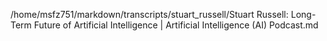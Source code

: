 /home/msfz751/markdown/transcripts/stuart_russell/Stuart Russell: Long-Term Future of Artificial Intelligence | Artificial Intelligence (AI) Podcast.md